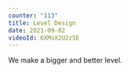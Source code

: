 ```yaml
---
counter: "113"
title: Level Design
date: 2021-09-02
videoId: 6XMsX2U2z5E
---
```


We make a bigger and better level.